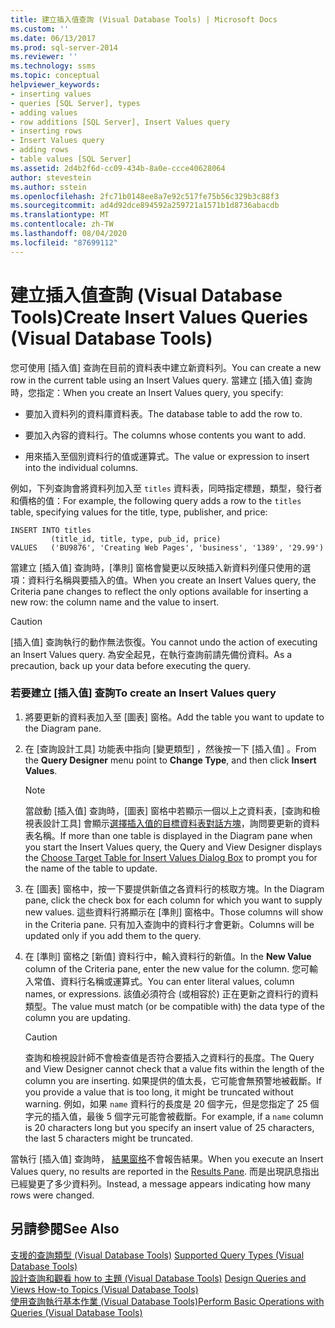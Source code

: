 ```yaml
---
title: 建立插入值查詢 (Visual Database Tools) | Microsoft Docs
ms.custom: ''
ms.date: 06/13/2017
ms.prod: sql-server-2014
ms.reviewer: ''
ms.technology: ssms
ms.topic: conceptual
helpviewer_keywords:
- inserting values
- queries [SQL Server], types
- adding values
- row additions [SQL Server], Insert Values query
- inserting rows
- Insert Values query
- adding rows
- table values [SQL Server]
ms.assetid: 2d4b2f6d-cc09-434b-8a0e-ccce40628064
author: stevestein
ms.author: sstein
ms.openlocfilehash: 2fc71b0148ee8a7e92c517fe75b56c329b3c88f3
ms.sourcegitcommit: ad4d92dce894592a259721a1571b1d8736abacdb
ms.translationtype: MT
ms.contentlocale: zh-TW
ms.lasthandoff: 08/04/2020
ms.locfileid: "87699112"
---
```

# <a name="create-insert-values-queries-visual-database-tools"></a><span data-ttu-id="bf87a-102">建立插入值查詢 (Visual Database Tools)</span><span class="sxs-lookup"><span data-stu-id="bf87a-102">Create Insert Values Queries (Visual Database Tools)</span></span>
  <span data-ttu-id="bf87a-103">您可使用 [插入值] 查詢在目前的資料表中建立新資料列。</span><span class="sxs-lookup"><span data-stu-id="bf87a-103">You can create a new row in the current table using an Insert Values query.</span></span> <span data-ttu-id="bf87a-104">當建立 [插入值] 查詢時，您指定：</span><span class="sxs-lookup"><span data-stu-id="bf87a-104">When you create an Insert Values query, you specify:</span></span>  
  
-   <span data-ttu-id="bf87a-105">要加入資料列的資料庫資料表。</span><span class="sxs-lookup"><span data-stu-id="bf87a-105">The database table to add the row to.</span></span>  
  
-   <span data-ttu-id="bf87a-106">要加入內容的資料行。</span><span class="sxs-lookup"><span data-stu-id="bf87a-106">The columns whose contents you want to add.</span></span>  
  
-   <span data-ttu-id="bf87a-107">用來插入至個別資料行的值或運算式。</span><span class="sxs-lookup"><span data-stu-id="bf87a-107">The value or expression to insert into the individual columns.</span></span>  
  
 <span data-ttu-id="bf87a-108">例如，下列查詢會將資料列加入至 `titles` 資料表，同時指定標題，類型，發行者和價格的值：</span><span class="sxs-lookup"><span data-stu-id="bf87a-108">For example, the following query adds a row to the `titles` table, specifying values for the title, type, publisher, and price:</span></span>  
  
```  
INSERT INTO titles  
         (title_id, title, type, pub_id, price)  
VALUES   ('BU9876', 'Creating Web Pages', 'business', '1389', '29.99')  
```  
  
 <span data-ttu-id="bf87a-109">當建立 [插入值] 查詢時，[準則] 窗格會變更以反映插入新資料列僅只使用的選項：資料行名稱與要插入的值。</span><span class="sxs-lookup"><span data-stu-id="bf87a-109">When you create an Insert Values query, the Criteria pane changes to reflect the only options available for inserting a new row: the column name and the value to insert.</span></span>  
  
> [!CAUTION]  
>  <span data-ttu-id="bf87a-110">[插入值] 查詢執行的動作無法恢復。</span><span class="sxs-lookup"><span data-stu-id="bf87a-110">You cannot undo the action of executing an Insert Values query.</span></span> <span data-ttu-id="bf87a-111">為安全起見，在執行查詢前請先備份資料。</span><span class="sxs-lookup"><span data-stu-id="bf87a-111">As a precaution, back up your data before executing the query.</span></span>  
  
### <a name="to-create-an-insert-values-query"></a><span data-ttu-id="bf87a-112">若要建立 [插入值] 查詢</span><span class="sxs-lookup"><span data-stu-id="bf87a-112">To create an Insert Values query</span></span>  
  
1.  <span data-ttu-id="bf87a-113">將要更新的資料表加入至 [圖表] 窗格。</span><span class="sxs-lookup"><span data-stu-id="bf87a-113">Add the table you want to update to the Diagram pane.</span></span>  
  
2.  <span data-ttu-id="bf87a-114">在 [查詢設計工具]  功能表中指向 [變更類型]  ，然後按一下 [插入值]  。</span><span class="sxs-lookup"><span data-stu-id="bf87a-114">From the **Query Designer** menu point to **Change Type**, and then click **Insert Values**.</span></span>  
  
    > [!NOTE]  
    >  <span data-ttu-id="bf87a-115">當啟動 [插入值] 查詢時，[圖表] 窗格中若顯示一個以上之資料表，[查詢和檢視表設計工具] 會顯示[選擇插入值的目標資料表對話方塊](visual-database-tools.md)，詢問要更新的資料表名稱。</span><span class="sxs-lookup"><span data-stu-id="bf87a-115">If more than one table is displayed in the Diagram pane when you start the Insert Values query, the Query and View Designer displays the [Choose Target Table for Insert Values Dialog Box](visual-database-tools.md) to prompt you for the name of the table to update.</span></span>  
  
3.  <span data-ttu-id="bf87a-116">在 [圖表] 窗格中，按一下要提供新值之各資料行的核取方塊。</span><span class="sxs-lookup"><span data-stu-id="bf87a-116">In the Diagram pane, click the check box for each column for which you want to supply new values.</span></span> <span data-ttu-id="bf87a-117">這些資料行將顯示在 [準則] 窗格中。</span><span class="sxs-lookup"><span data-stu-id="bf87a-117">Those columns will show in the Criteria pane.</span></span> <span data-ttu-id="bf87a-118">只有加入查詢中的資料行才會更新。</span><span class="sxs-lookup"><span data-stu-id="bf87a-118">Columns will be updated only if you add them to the query.</span></span>  
  
4.  <span data-ttu-id="bf87a-119">在 [準則] 窗格之 [新值]  資料行中，輸入資料行的新值。</span><span class="sxs-lookup"><span data-stu-id="bf87a-119">In the **New Value** column of the Criteria pane, enter the new value for the column.</span></span> <span data-ttu-id="bf87a-120">您可輸入常值、資料行名稱或運算式。</span><span class="sxs-lookup"><span data-stu-id="bf87a-120">You can enter literal values, column names, or expressions.</span></span> <span data-ttu-id="bf87a-121">該值必須符合 (或相容於) 正在更新之資料行的資料類型。</span><span class="sxs-lookup"><span data-stu-id="bf87a-121">The value must match (or be compatible with) the data type of the column you are updating.</span></span>  
  
    > [!CAUTION]  
    >  <span data-ttu-id="bf87a-122">查詢和檢視設計師不會檢查值是否符合要插入之資料行的長度。</span><span class="sxs-lookup"><span data-stu-id="bf87a-122">The Query and View Designer cannot check that a value fits within the length of the column you are inserting.</span></span> <span data-ttu-id="bf87a-123">如果提供的值太長，它可能會無預警地被截斷。</span><span class="sxs-lookup"><span data-stu-id="bf87a-123">If you provide a value that is too long, it might be truncated without warning.</span></span> <span data-ttu-id="bf87a-124">例如，如果 `name` 資料行的長度是 20 個字元，但是您指定了 25 個字元的插入值，最後 5 個字元可能會被截斷。</span><span class="sxs-lookup"><span data-stu-id="bf87a-124">For example, if a `name` column is 20 characters long but you specify an insert value of 25 characters, the last 5 characters might be truncated.</span></span>  
  
 <span data-ttu-id="bf87a-125">當執行 [插入值] 查詢時， [結果窗格](results-pane-visual-database-tools.md)不會報告結果。</span><span class="sxs-lookup"><span data-stu-id="bf87a-125">When you execute an Insert Values query, no results are reported in the [Results Pane](results-pane-visual-database-tools.md).</span></span> <span data-ttu-id="bf87a-126">而是出現訊息指出已經變更了多少資料列。</span><span class="sxs-lookup"><span data-stu-id="bf87a-126">Instead, a message appears indicating how many rows were changed.</span></span>  
  
## <a name="see-also"></a><span data-ttu-id="bf87a-127">另請參閱</span><span class="sxs-lookup"><span data-stu-id="bf87a-127">See Also</span></span>  
 <span data-ttu-id="bf87a-128">[支援的查詢類型 &#40;Visual Database Tools&#41;](supported-query-types-visual-database-tools.md) </span><span class="sxs-lookup"><span data-stu-id="bf87a-128">[Supported Query Types &#40;Visual Database Tools&#41;](supported-query-types-visual-database-tools.md) </span></span>  
 <span data-ttu-id="bf87a-129">[設計查詢和觀看 how to 主題 &#40;Visual Database Tools&#41;](design-queries-and-views-how-to-topics-visual-database-tools.md) </span><span class="sxs-lookup"><span data-stu-id="bf87a-129">[Design Queries and Views How-to Topics &#40;Visual Database Tools&#41;](design-queries-and-views-how-to-topics-visual-database-tools.md) </span></span>  
 [<span data-ttu-id="bf87a-130">使用查詢執行基本作業 &#40;Visual Database Tools&#41;</span><span class="sxs-lookup"><span data-stu-id="bf87a-130">Perform Basic Operations with Queries &#40;Visual Database Tools&#41;</span></span>](perform-basic-operations-with-queries-visual-database-tools.md)  
  
  
